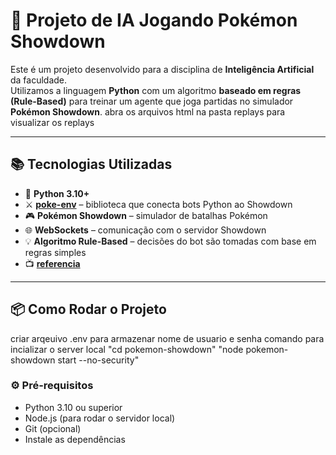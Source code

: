 
# 🤖 Projeto de IA Jogando Pokémon Showdown

Este é um projeto desenvolvido para a disciplina de **Inteligência Artificial** da faculdade.  
Utilizamos a linguagem **Python** com um algoritmo **baseado em regras (Rule-Based)** para treinar um agente que joga partidas no simulador **Pokémon Showdown**.
abra os arquivos html na pasta replays para visualizar os replays

---

## 📚 Tecnologias Utilizadas

- 🐍 **Python 3.10+**
- ⚔️ **[poke-env](https://poke-env.readthedocs.io/)** – biblioteca que conecta bots Python ao Showdown
- 🎮 **Pokémon Showdown** – simulador de batalhas Pokémon
- 🌐 **WebSockets** – comunicação com o servidor Showdown
- 💡 **Algoritmo Rule-Based** – decisões do bot são tomadas com base em regras simples
- 📺 **[referencia](https://youtu.be/C1KpQc9cWmM?si=0wF4OX5LYXwARxyU)**

---

## 📦 Como Rodar o Projeto
criar arqeuivo .env para armazenar nome de usuario e senha
comando para incializar o server local "cd pokemon-showdown" "node pokemon-showdown start --no-security"

### ⚙️ Pré-requisitos

- Python 3.10 ou superior
- Node.js (para rodar o servidor local)
- Git (opcional)
- Instale as dependências
